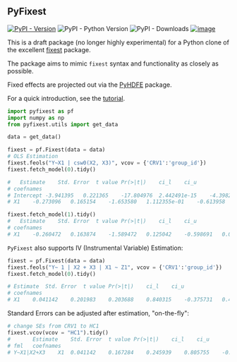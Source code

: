 ## PyFixest

[![PyPI - Version](https://img.shields.io/pypi/v/pyfixest.svg)](https://pypi.org/project/pyfixest/)
![PyPI - Python Version](https://img.shields.io/pypi/pyversions/pyfixest.svg)
![PyPI - Downloads](https://img.shields.io/pypi/dm/pyfixest)
[![image](https://codecov.io/gh/s3alfisc/pyfixest/branch/master/graph/badge.svg)](https://codecov.io/gh/s3alfisc/pyfixest)

This is a draft package (no longer highly experimental) for a Python clone of the excellent [fixest](https://github.com/lrberge/fixest) package.

The package aims to mimic `fixest` syntax and functionality as closely as possible.

Fixed effects are projected out via the [PyHDFE](https://github.com/jeffgortmaker/pyhdfe) package.

For a quick introduction, see the [tutorial](https://s3alfisc.github.io/pyfixest/tutorial/).

```python
import pyfixest as pf
import numpy as np
from pyfixest.utils import get_data

data = get_data()

fixest = pf.Fixest(data = data)
# OLS Estimation
fixest.feols("Y~X1 | csw0(X2, X3)", vcov = {'CRV1':'group_id'})
fixest.fetch_model(0).tidy()

# 	Estimate	Std. Error	t value	Pr(>|t|)	ci_l	ci_u
# coefnames
# Intercept	-3.941395	0.221365	-17.804976	2.442491e-15	-4.398269	-3.484520
# X1	-0.273096	0.165154	-1.653580	1.112355e-01	-0.613958	0.067766

fixest.fetch_model(1).tidy()
# 	Estimate	Std. Error	t value	Pr(>|t|)	ci_l	ci_u
# coefnames
# X1	-0.260472	0.163874	-1.589472	0.125042	-0.598691	0.077746
```

`PyFixest` also supports IV (Instrumental Variable) Estimation:

```python
fixest = pf.Fixest(data = data)
fixest.feols("Y~ 1 | X2 + X3 | X1 ~ Z1", vcov = {'CRV1':'group_id'})
fixest.fetch_model(0).tidy()

# Estimate	Std. Error	t value	Pr(>|t|)	ci_l	ci_u
# coefnames
# X1	0.041142	0.201983	0.203688	0.840315	-0.375731	0.458015
```

Standard Errors can be adjusted after estimation, "on-the-fly":

```python
# change SEs from CRV1 to HC1
fixest.vcov(vcov = "HC1").tidy()
# 		Estimate	Std. Error	t value	Pr(>|t|)	ci_l	ci_u
# fml	coefnames
# Y~X1|X2+X3	X1	0.041142	0.167284	0.245939	0.805755	-0.286927	0.36921

```
